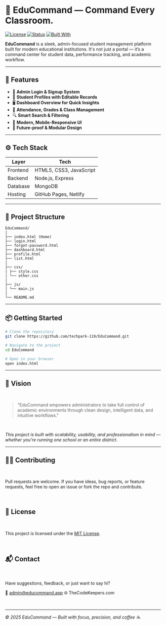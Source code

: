 # 🧠 EduCommand — Command Every Classroom.

[![License](https://img.shields.io/badge/license-MIT-green.svg)](LICENSE)
[![Status](https://img.shields.io/badge/status-in%20development-orange)]()
[![Built With](https://img.shields.io/badge/Built%20With-HTML%2FCSS%2FJS-blue)]()

**EduCommand** is a sleek, admin-focused student management platform built for modern educational institutions. It's not just a portal — it’s a command center for student data, performance tracking, and academic workflow.

---

## 🚀 Features

- 🔐 **Admin Login & Signup System**
- 👤 **Student Profiles with Editable Records**
- 🖥️ **Dashboard Overview for Quick Insights**
- 🧾 **Attendance, Grades & Class Management**
- 🔍 **Smart Search & Filtering**
- 🎯 **Modern, Mobile-Responsive UI**
- 💬 **Future-proof & Modular Design**

---

## ⚙️ Tech Stack

| Layer        | Tech                         |
|--------------|------------------------------|
| Frontend     | HTML5, CSS3, JavaScript      |
| Backend      | Node.js, Express             |
| Database     | MongoDB                      |
| Hosting      | GitHub Pages, Netlify        |

---

## 📁 Project Structure
```
EduCommand/
|
├── index.html (Home)
├── login.html
├── forgot-password.html
├── dashboard.html
├── profile.html
├── list.html
|
├── css/
| ├── style.css
| └── other.css
|
├── js/
│ └── main.js
|
└── README.md
```
---

## 📦 Getting Started

```bash
# Clone the repository
git clone https://github.com/techpark-119/EduCommand.git

# Navigate to the project
cd EduCommand

# Open in your browser
open index.html
```
---

## 🧭 Vision

<br>

> "EduCommand empowers administrators to take full control of academic environments through clean design, intelligent data, and intuitive workflows."

<br>

_This project is built with scalability, usability, and professionalism in mind — whether you're running one school or an entire district._

---


## 🧑‍💻 Contributing
<br>

Pull requests are welcome. If you have ideas, bug reports, or feature requests, feel free to open an issue or fork the repo and contribute.


<br>

## 📄 License
<br>

This project is licensed under the [MIT License](mit.edu.org).


<br>

## 📬 Contact
<br>

Have suggestions, feedback, or just want to say hi?

📧 admin@educommand.app
🌐 TheCodeKeepers.com

<br>

---

_© 2025 EduCommand — Built with focus, precision, and coffee ☕._
